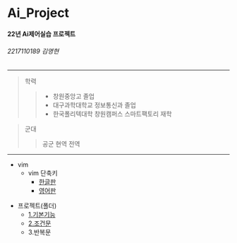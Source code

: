 # Ai_Project

#### 22년 Ai제어실습 프로젝트
###### 2217110189 김영현

-----------------------------

> 학력
>> + 창원중앙고 졸업
>> + 대구과학대학교 정보통신과 졸업
>> + 한국폴리텍대학 창원캠퍼스 스마트팩토리 재학


> 군대
>> 공군 현역 전역

------------------------------

* vim
     * vim 단축키
         * [한글판](https://github.com/surplus1492/Ai_Project/blob/main/VIM%20Cheat%20Sheet.pdf)
         * [영어판](https://github.com/surplus1492/Ai_Project/blob/main/vim-commands-cheat-sheet-by-pnap.pdf)

- 프로젝트(폴더)
    - [1.기본기능](https://github.com/surplus1492/Ai_Project/tree/main/src/1.basic)
    - [2.조건문](https://github.com/surplus1492/Ai_Project/tree/main/src/2.if)
    - 3.반복문
